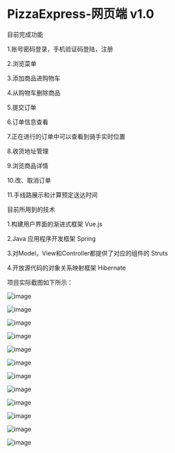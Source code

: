 # PizzaExpress-网页端 v1.0

目前完成功能

1.账号密码登录，手机验证码登陆，注册

2.浏览菜单

3.添加商品进购物车

4.从购物车删除商品

5.提交订单

6.订单信息查看

7.正在进行的订单中可以查看到骑手实时位置

8.收货地址管理

9.浏览商品详情

10.改、取消订单

11.手线路展示和计算预定送达时间

目前所用到的技术

1.构建用户界面的渐进式框架 Vue.js

2.Java 应用程序开发框架 Spring

3.对Model，View和Controller都提供了对应的组件的 Struts

4.开放源代码的对象关系映射框架 Hibernate

项目实际截图如下所示：

![image](http://github.com/itmyhome2013/readme_add_pic/raw/master/images/nongshalie.jpg)

![image](http://github.com/itmyhome2013/readme_add_pic/raw/master/images/nongshalie.jpg)

![image](http://github.com/itmyhome2013/readme_add_pic/raw/master/images/nongshalie.jpg)

![image](http://github.com/itmyhome2013/readme_add_pic/raw/master/images/nongshalie.jpg)

![image](http://github.com/itmyhome2013/readme_add_pic/raw/master/images/nongshalie.jpg)

![image](http://github.com/itmyhome2013/readme_add_pic/raw/master/images/nongshalie.jpg)

![image](http://github.com/itmyhome2013/readme_add_pic/raw/master/images/nongshalie.jpg)

![image](http://github.com/itmyhome2013/readme_add_pic/raw/master/images/nongshalie.jpg)

![image](http://github.com/itmyhome2013/readme_add_pic/raw/master/images/nongshalie.jpg)

![image](http://github.com/itmyhome2013/readme_add_pic/raw/master/images/nongshalie.jpg)

![image](http://github.com/itmyhome2013/readme_add_pic/raw/master/images/nongshalie.jpg)

![image](http://github.com/itmyhome2013/readme_add_pic/raw/master/images/nongshalie.jpg)

